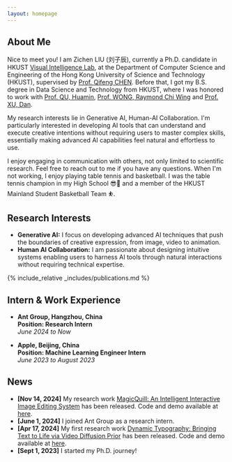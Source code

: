 ```yaml
---
layout: homepage
---
```


## About Me
Nice to meet you! I am Zichen LIU (刘子辰), currently a Ph.D. candidate in HKUST <a href="https://cqf.io/lab.html">Visual Intelligence Lab</a>, at the Department of Computer Science and Engineering of the Hong Kong University of Science and Technology (HKUST), supervised by <a href="https://cqf.io/">Prof. Qifeng CHEN</a>. Before that, I got my B.S. degree in Data Science and Technology from HKUST, where I was honored to work with [Prof. QU, Huamin](http://www.huamin.org/), [Prof. WONG, Raymond Chi Wing](https://www.cse.ust.hk/~raywong/) and [Prof. XU, Dan](https://www.danxurgb.net/).

My research interests lie in Generative AI, Human-AI Collaboration. I'm particularly interested in developing AI tools that can understand and execute creative intentions without requiring users to master complex skills, essentially making advanced AI capabilities feel natural and effortless to use.

I enjoy engaging in communication with others, not only limited to scientific research. Feel free to reach out to me if you have any questions. When I'm not working, I enjoy playing table tennis and basketball. I was the table tennis champion in my High School 😎🏓 and a member of the HKUST Mainland Student Basketball Team ⛹️.

## Research Interests

- **Generative AI:** I focus on developing advanced AI techniques that push the boundaries of creative expression, from image, video to animation.
- **Human AI Collaboration:** I am passionate about designing intuitive systems enabling users to harness AI tools through natural interactions without requiring technical expertise.

{% include_relative _includes/publications.md %}

## Intern & Work Experience
* **Ant Group, Hangzhou, China** \
**Position: Research Intern** \
*June 2024 to Now*

* **Apple, Beijing, China** \
**Position: Machine Learning Engineer Intern** \
*June 2023 to August 2023*




## News
- **[Nov 14, 2024]** My research work [MagicQuill: An Intelligent Interactive Image Editing System](https://arxiv.org/abs/2411.09703) has been released. Code and demo available at [here](https://magicquill.art/demo/).
- **[June 1, 2024]** I joined Ant Group as a research intern.
- **[Apr 17, 2024]** My first research work [Dynamic Typography: Bringing Text to Life via Video Diffusion Prior](https://arxiv.org/abs/2404.11614) has been released. Code and demo available at [here](https://animate-your-word.github.io/demo/).
- **[Sept 1, 2023]** I started my Ph.D. journey!


